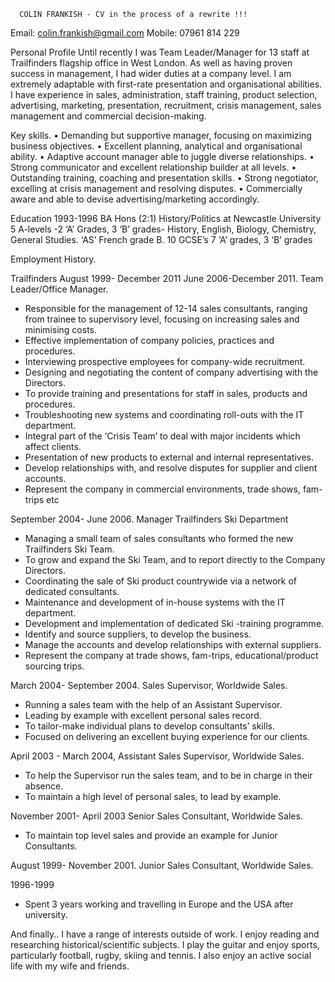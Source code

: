       COLIN FRANKISH - CV in the process of a rewrite !!!

Email: colin.frankish@gmail.com
Mobile: 07961 814 229

Personal Profile
Until recently I was Team Leader/Manager for 13 staff at Trailfinders flagship office in West London. As well as having proven success in management, I had wider duties at a company level. I am extremely adaptable with first-rate presentation and organisational abilities. I have experience in sales, administration, staff training, product selection, advertising, marketing, presentation, recruitment, crisis management, sales management and commercial decision-making. 
 
Key skills.
  • Demanding but supportive manager, focusing on maximizing business objectives.
  • Excellent planning, analytical and organisational ability.
  • Adaptive account manager able to juggle diverse relationships.
  • Strong communicator and excellent relationship builder at all levels.
  • Outstanding training, coaching and presentation skills.
  • Strong negotiator, excelling at crisis management and resolving disputes.
  • Commercially aware and able to devise advertising/marketing accordingly.

Education
1993-1996 BA Hons (2:1) History/Politics at Newcastle University
5 A-levels -2 ‘A’ Grades, 3 ‘B’ grades- History, English, Biology, Chemistry, General Studies. ‘AS’ French grade B.
10 GCSE’s 7 ‘A’ grades, 3 ‘B’ grades

Employment History.

Trailfinders  August 1999- December 2011
June 2006-December 2011. Team Leader/Office Manager. 

* Responsible for the management of 12-14 sales consultants, ranging from trainee to supervisory level, focusing on increasing sales and minimising costs.
* Effective implementation of company policies, practices and procedures. 
* Interviewing prospective employees for company-wide recruitment. 
* Designing and negotiating the content of company advertising with the Directors.
* To provide training and presentations for staff in sales, products and procedures.
* Troubleshooting new systems and coordinating roll-outs with the IT department.
* Integral part of the ‘Crisis Team’ to deal with major incidents which affect clients. 
* Presentation of new products to external and internal representatives.
* Develop relationships with, and resolve disputes for supplier and client accounts.
* Represent the company in commercial environments, trade shows, fam-trips etc

September 2004- June 2006. Manager Trailfinders Ski Department
 
* Managing a small team of sales consultants who formed the new Trailfinders Ski Team.
* To grow and expand the Ski Team, and to report directly to the Company Directors.
* Coordinating the sale of Ski product countrywide via a network of dedicated consultants.
* Maintenance and development of in-house systems with the IT department. 
* Development and implementation of dedicated Ski -training programme.
* Identify and source suppliers, to develop the business. 
* Manage the accounts and develop relationships with external suppliers. 
* Represent the company at trade shows, fam-trips, educational/product sourcing trips.

March 2004- September 2004. Sales Supervisor, Worldwide Sales.
 
* Running a sales team with the help of an Assistant Supervisor.
* Leading by example with excellent personal sales record.
* To tailor-make individual plans to develop consultants’ skills.
* Focused on delivering an excellent buying experience for our clients. 

April 2003 - March 2004, Assistant Sales Supervisor, Worldwide Sales.

* To help the Supervisor run the sales team, and to be in charge in their absence.
* To maintain a high level of personal sales, to lead by example. 

November 2001- April 2003 Senior Sales Consultant, Worldwide Sales.

* To maintain top level sales and provide an example for Junior Consultants.

August 1999- November 2001. Junior Sales Consultant, Worldwide Sales.

1996-1999 
* Spent 3 years working and travelling in Europe and the USA after university.


And finally..
I have a range of interests outside of work. I enjoy reading and researching historical/scientific subjects. I play the guitar and enjoy sports, particularly football, rugby, skiing and tennis. I also enjoy an active social life with my wife and friends. 
